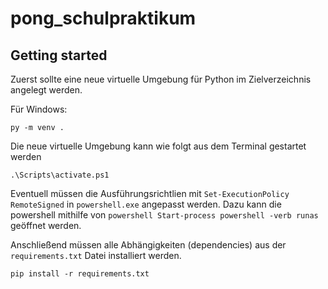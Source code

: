 # pong_schulpraktikum



## Getting started

Zuerst sollte eine neue virtuelle Umgebung für Python im Zielverzeichnis angelegt werden.

Für Windows:

```
py -m venv .
```

Die neue virtuelle Umgebung kann wie folgt aus dem Terminal gestartet werden

```
.\Scripts\activate.ps1
```

Eventuell müssen die Ausführungsrichtlien mit `Set-ExecutionPolicy RemoteSigned` in `powershell.exe` angepasst werden.
Dazu kann die powershell mithilfe von `powershell Start-process powershell -verb runas` geöffnet werden.

Anschließend müssen alle Abhängigkeiten (dependencies) aus der  `requirements.txt` Datei installiert werden.

```
pip install -r requirements.txt
```
